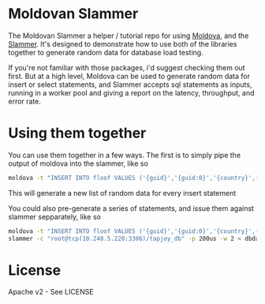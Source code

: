 Moldovan Slammer
==================

The Moldovan Slammer a helper / tutorial repo for using [Moldova](https://github.com/StabbyCutyou/moldova), and the [Slammer](https://github.com/StabbyCutyou/slammer).
It's designed to demonstrate how to use both of the libraries together to generate random data for database load testing.

If you're not familiar with those packages, i'd suggest checking them out first. But at a high level,
Moldova can be used to generate random data for insert or select statements, and Slammer accepts sql
statements as inputs, running in a worker pool and giving a report on the latency, throughput, and error
rate.

# Using them together

You can use them together in a few ways. The first is to simply pipe the output of
moldova into the slammer, like so

```bash
moldova -t "INSERT INTO floof VALUES ('{guid}','{guid:0}','{country}',{int:-2000:0},{int:100:1000},{float:-1000.0:-540.0},{int:1:40},'{now}','{now:0}','{country:up}',NULL,-3)" -n 100 | slammer -c "root@tcp(10.248.5.220:3306)/tapjoy_db" -p 200us -w 2
```

This will generate a new list of random data for every insert statement

You could also pre-generate a series of statements, and issue them against slammer sepparately, like so

```bash
moldova -t "INSERT INTO floof VALUES ('{guid}','{guid:0}','{country}',{int:-2000:0},{int:100:1000},{float:-1000.0:-540.0},{int:1:40},'{now}','{now:0}','{country:up}',NULL,-3)" -n 100 > dbdata
slammer -c "root@tcp(10.248.5.220:3306)/tapjoy_db" -p 200us -w 2 < dbdata
```

# License

Apache v2 - See LICENSE
